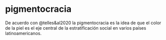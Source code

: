 # pigmentocracia

De acuerdo con @telles&al2020 la pigmentocracia es la idea de que el color de la piel es el eje central de la estratificación social en varios países latinoamericanos.
